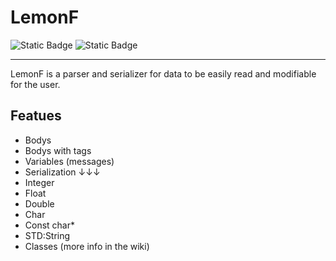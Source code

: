 # LemonF

![Static Badge](https://img.shields.io/badge/parser-finished-green) ![Static Badge](https://img.shields.io/badge/serializer-in_dev-blue)

---

LemonF is a parser and serializer for data to be easily read and modifiable for the user.

Featues
-

- Bodys
- Bodys with tags
- Variables (messages)
- Serialization ↓↓↓
- Integer
- Float
- Double
- Char
- Const char*
- STD:String
- Classes (more info in the wiki)